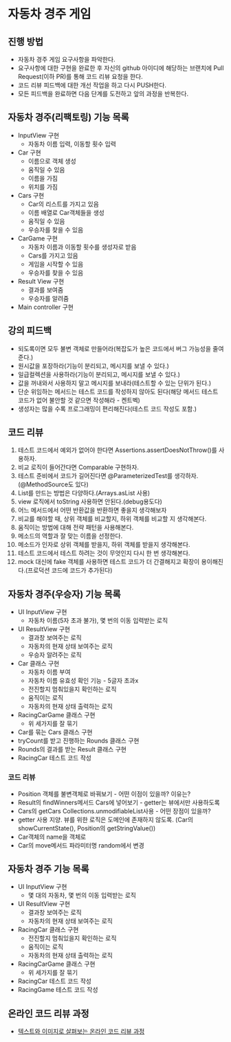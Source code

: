 # 자동차 경주 게임
## 진행 방법
* 자동차 경주 게임 요구사항을 파악한다.
* 요구사항에 대한 구현을 완료한 후 자신의 github 아이디에 해당하는 브랜치에 Pull Request(이하 PR)를 통해 코드 리뷰 요청을 한다.
* 코드 리뷰 피드백에 대한 개선 작업을 하고 다시 PUSH한다.
* 모든 피드백을 완료하면 다음 단계를 도전하고 앞의 과정을 반복한다.

## 자동차 경주(리팩토링) 기능 목록
* InputView 구현
  * 자동차 이름 입력, 이동할 횟수 입력
* Car 구현
  * 이름으로 객체 생성
  * 움직일 수 있음
  * 이름을 가짐
  * 위치를 가짐
* Cars 구현
  * Car의 리스트를 가지고 있음
  * 이름 배열로 Car객체들을 생성
  * 움직일 수 있음
  * 우승자를 찾을 수 있음
* CarGame 구현
  * 자동차 이름과 이동할 횟수를 생성자로 받음
  * Cars를 가지고 있음
  * 게임을 시작할 수 있음
  * 우승자를 찾을 수 있음
* Result View 구현
  * 결과를 보여줌
  * 우승자를 알려줌
* Main controller 구현

## 강의 피드백
* 되도록이면 모두 불변 객체로 만들어라(복잡도가 높은 코드에서 버그 가능성을 줄여준다.)
* 원시값을 포장하라(기능이 분리되고, 메시지를 보낼 수 있다.)
* 일급컬렉션을 사용하라(기능이 분리되고, 메시지를 보낼 수 있다.)
* 값을 꺼내와서 사용하지 말고 메시지를 보내라(테스트할 수 있는 단위가 된다.)
* 단순 위임하는 메서드는 테스트 코드를 작성하지 않아도 된다(해당 메서드 테스트 코드가 없어 불안할 것 같으면 작성해라 - 켄트벡)
* 생성자는 많을 수록 프로그래밍이 편리해진다(테스트 코드 작성도 포함.)

## 코드 리뷰
1. 테스트 코드에서 예외가 없어야 한다면 Assertions.assertDoesNotThrow()를 사용하자.
2. 비교 로직이 들어간다면 Comparable 구현하자.
3. 테스트 준비에서 코드가 길어진다면 @ParameterizedTest를 생각하자.(@MethodSource도 있다)
4. List를 만드는 방법은 다양하다.(Arrays.asList 사용)
5. view 로직에서 toString 사용하면 안된다.(debug용도다)
6. 어느 메서드에서 어떤 반환값을 반환하면 좋을지 생각해보자
7. 비교를 해야할 때, 상위 객체를 비교할지, 하위 객체를 비교할 지 생각해본다.
8. 움직이는 방법에 대해 전략 패턴을 사용해본다.
9. 메소드의 역할과 잘 맞는 이름을 선정한다.
10. 메소드가 인자로 상위 객체를 받을지, 하위 객체를 받을지 생각해본다.
11. 테스트 코드에서 테스트 하려는 것이 무엇인지 다시 한 번 생각해본다.
12. mock 대신에 fake 객체를 사용하면 테스트 코드가 더 간결해지고 확장이 용이해진다.(프로덕션 코드에 코드가 추가된다)

## 자동차 경주(우승자) 기능 목록
* UI InputView 구현
  * 자동차 이름(5자 초과 불가), 몇 번의 이동 입력받는 로직
* UI ResultView 구현
  * 결과창 보여주는 로직
  * 자동차의 현재 상태 보여주는 로직
  * 우승자 알려주는 로직
* Car 클래스 구현
  * 자동차 이름 부여
  * 자동차 이름 유효성 확인 기능 - 5글자 초과x
  * 전진할지 멈춰있을지 확인하는 로직
  * 움직이는 로직
  * 자동차의 현재 상태 출력하는 로직
* RacingCarGame 클래스 구현
  * 위 세가지를 잘 묶기
* Car를 묶는 Cars 클래스 구현
* tryCount를 받고 진행하는 Rounds 클래스 구현
* Rounds의 결과를 받는 Result 클래스 구현
* RacingCar 테스트 코드 작성

### 코드 리뷰
* Position 객체를 불변객체로 바꿔보기 - 어떤 이점이 있을까? 이유는?
* Result의 findWinners메서드 Cars에 넣어보기 - getter는 뷰에서만 사용하도록
* Cars의 getCars Collections.unmodifiableList사용 - 어떤 장점이 있을까?
* getter 사용 지양. 뷰를 위한 로직은 도메인에 존재하지 않도록. (Car의 showCurrentState(), Position의 getStringValue())
* Car객체의 name을 객체로
* Car의 move메서드 파라미터명 random에서 변경

## 자동차 경주 기능 목록
* UI InputView 구현
  * 몇 대의 자동차, 몇 번의 이동 입력받는 로직
* UI ResultView 구현
  * 결과창 보여주는 로직
  * 자동차의 현재 상태 보여주는 로직
* RacingCar 클래스 구현
  * 전진할지 멈춰있을지 확인하는 로직
  * 움직이는 로직
  * 자동차의 현재 상태 출력하는 로직
* RacingCarGame 클래스 구현
  * 위 세가지를 잘 묶기
* RacingCar 테스트 코드 작성
* RacingGame 테스트 코드 작성

## 온라인 코드 리뷰 과정
* [텍스트와 이미지로 살펴보는 온라인 코드 리뷰 과정](https://github.com/next-step/nextstep-docs/tree/master/codereview)